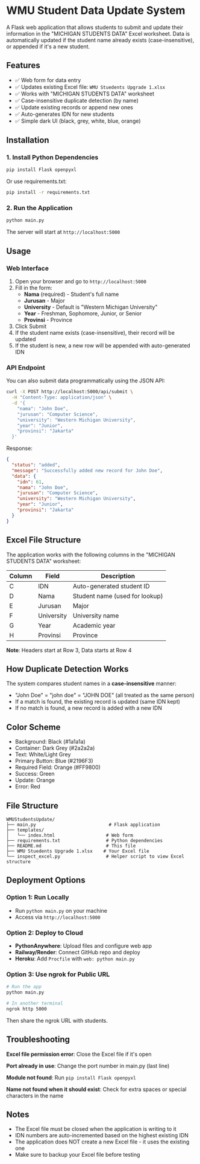 # WMU Student Data Update System

A Flask web application that allows students to submit and update their information in the "MICHIGAN STUDENTS DATA" Excel worksheet. Data is automatically updated if the student name already exists (case-insensitive), or appended if it's a new student.

## Features

- ✅ Web form for data entry
- ✅ Updates existing Excel file: `WMU Stuedents Upgrade 1.xlsx`
- ✅ Works with "MICHIGAN STUDENTS DATA" worksheet
- ✅ Case-insensitive duplicate detection (by name)
- ✅ Update existing records or append new ones
- ✅ Auto-generates IDN for new students
- ✅ Simple dark UI (black, grey, white, blue, orange)

## Installation

### 1. Install Python Dependencies

```bash
pip install Flask openpyxl
```

Or use requirements.txt:

```bash
pip install -r requirements.txt
```

### 2. Run the Application

```bash
python main.py
```

The server will start at `http://localhost:5000`

## Usage

### Web Interface

1. Open your browser and go to `http://localhost:5000`
2. Fill in the form:
   - **Nama** (required) - Student's full name
   - **Jurusan** - Major
   - **University** - Default is "Western Michigan University"
   - **Year** - Freshman, Sophomore, Junior, or Senior
   - **Provinsi** - Province
3. Click Submit
4. If the student name exists (case-insensitive), their record will be updated
5. If the student is new, a new row will be appended with auto-generated IDN

### API Endpoint

You can also submit data programmatically using the JSON API:

```bash
curl -X POST http://localhost:5000/api/submit \
  -H "Content-Type: application/json" \
  -d '{
    "nama": "John Doe",
    "jurusan": "Computer Science",
    "university": "Western Michigan University",
    "year": "Junior",
    "provinsi": "Jakarta"
  }'
```

Response:
```json
{
  "status": "added",
  "message": "Successfully added new record for John Doe",
  "data": {
    "idn": 61,
    "nama": "John Doe",
    "jurusan": "Computer Science",
    "university": "Western Michigan University",
    "year": "Junior",
    "provinsi": "Jakarta"
  }
}
```

## Excel File Structure

The application works with the following columns in the "MICHIGAN STUDENTS DATA" worksheet:

| Column | Field      | Description                    |
|--------|------------|--------------------------------|
| C      | IDN        | Auto-generated student ID      |
| D      | Nama       | Student name (used for lookup) |
| E      | Jurusan    | Major                          |
| F      | University | University name                |
| G      | Year       | Academic year                  |
| H      | Provinsi   | Province                       |

**Note**: Headers start at Row 3, Data starts at Row 4

## How Duplicate Detection Works

The system compares student names in a **case-insensitive** manner:
- "John Doe" = "john doe" = "JOHN DOE" (all treated as the same person)
- If a match is found, the existing record is updated (same IDN kept)
- If no match is found, a new record is added with a new IDN

## Color Scheme

- Background: Black (#1a1a1a)
- Container: Dark Grey (#2a2a2a)
- Text: White/Light Grey
- Primary Button: Blue (#2196F3)
- Required Field: Orange (#FF9800)
- Success: Green
- Update: Orange
- Error: Red

## File Structure

```
WMUStudentsUpdate/
├── main.py                           # Flask application
├── templates/
│   └── index.html                   # Web form
├── requirements.txt                 # Python dependencies
├── README.md                        # This file
├── WMU Stuedents Upgrade 1.xlsx    # Your Excel file
└── inspect_excel.py                 # Helper script to view Excel structure
```

## Deployment Options

### Option 1: Run Locally
- Run `python main.py` on your machine
- Access via `http://localhost:5000`

### Option 2: Deploy to Cloud
- **PythonAnywhere**: Upload files and configure web app
- **Railway/Render**: Connect GitHub repo and deploy
- **Heroku**: Add `Procfile` with `web: python main.py`

### Option 3: Use ngrok for Public URL
```bash
# Run the app
python main.py

# In another terminal
ngrok http 5000
```

Then share the ngrok URL with students.

## Troubleshooting

**Excel file permission error**: Close the Excel file if it's open

**Port already in use**: Change the port number in main.py (last line)

**Module not found**: Run `pip install Flask openpyxl`

**Name not found when it should exist**: Check for extra spaces or special characters in the name

## Notes

- The Excel file must be closed when the application is writing to it
- IDN numbers are auto-incremented based on the highest existing IDN
- The application does NOT create a new Excel file - it uses the existing one
- Make sure to backup your Excel file before testing

